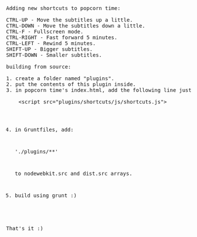 <pre>
Adding new shortcuts to popcorn time:

CTRL-UP - Move the subtitles up a little.
CTRL-DOWN - Move the subtitles down a little.
CTRL-F - Fullscreen mode.
CTRL-RIGHT - Fast forward 5 minutes.
CTRL-LEFT - Rewind 5 minutes.
SHIFT-UP - Bigger subtitles.
SHIFT-DOWN - Smaller subtitles.

building from source:

1. create a folder named "plugins".
2. put the contents of this plugin inside.
3. in popcorn time's index.html, add the following line just before the "&lt;/body>" tag (at the end of the file):

	&lt;script src="plugins/shortcuts/js/shortcuts.js"></script>

4. in Gruntfiles, add:
	
	'./plugins/**'
	
	to nodewebkit.src and dist.src arrays.
	
5. build using grunt :)
	
That's it :)
</pre>
